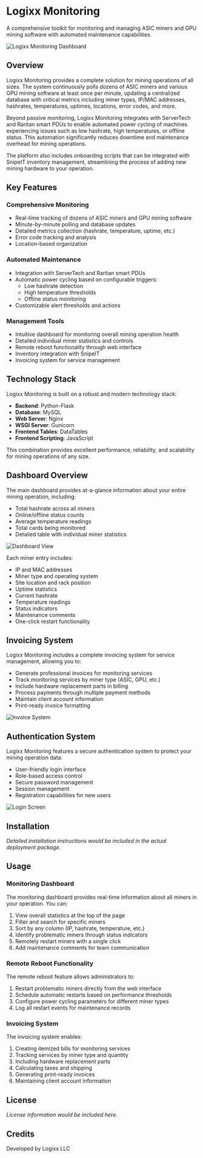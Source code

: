 # Logixx Monitoring

A comprehensive toolkit for monitoring and managing ASIC miners and GPU mining software with automated maintenance capabilities.

![Logixx Monitoring Dashboard](images/dashboard.png)

## Overview

Logixx Monitoring provides a complete solution for mining operations of all sizes. The system continuously polls dozens of ASIC miners and various GPU mining software at least once per minute, updating a centralized database with critical metrics including miner types, IP/MAC addresses, hashrates, temperatures, uptimes, locations, error codes, and more.

Beyond passive monitoring, Logixx Monitoring integrates with ServerTech and Raritan smart PDUs to enable automated power cycling of machines experiencing issues such as low hashrate, high temperatures, or offline status. This automation significantly reduces downtime and maintenance overhead for mining operations.

The platform also includes onboarding scripts that can be integrated with SnipeIT inventory management, streamlining the process of adding new mining hardware to your operation.

## Key Features

### Comprehensive Monitoring
- Real-time tracking of dozens of ASIC miners and GPU mining software
- Minute-by-minute polling and database updates
- Detailed metrics collection (hashrate, temperature, uptime, etc.)
- Error code tracking and analysis
- Location-based organization

### Automated Maintenance
- Integration with ServerTech and Raritan smart PDUs
- Automatic power cycling based on configurable triggers:
  - Low hashrate detection
  - High temperature thresholds
  - Offline status monitoring
- Customizable alert thresholds and actions

### Management Tools
- Intuitive dashboard for monitoring overall mining operation health
- Detailed individual miner statistics and controls
- Remote reboot functionality through web interface
- Inventory integration with SnipeIT
- Invoicing system for service management

## Technology Stack

Logixx Monitoring is built on a robust and modern technology stack:

- **Backend**: Python-Flask
- **Database**: MySQL
- **Web Server**: Nginx
- **WSGI Server**: Gunicorn
- **Frontend Tables**: DataTables
- **Frontend Scripting**: JavaScript

This combination provides excellent performance, reliability, and scalability for mining operations of any size.

## Dashboard Overview

The main dashboard provides at-a-glance information about your entire mining operation, including:

- Total hashrate across all miners
- Online/offline status counts
- Average temperature readings
- Total cards being monitored
- Detailed table with individual miner statistics

![Dashboard View](images/dashboard.png)

Each miner entry includes:
- IP and MAC addresses
- Miner type and operating system
- Site location and rack position
- Uptime statistics
- Current hashrate
- Temperature readings
- Status indicators
- Maintenance comments
- One-click restart functionality

## Invoicing System

Logixx Monitoring includes a complete invoicing system for service management, allowing you to:

- Generate professional invoices for monitoring services
- Track monitoring services by miner type (ASIC, GPU, etc.)
- Include hardware replacement parts in billing
- Process payments through multiple payment methods
- Maintain client account information
- Print-ready invoice formatting

![Invoice System](images/invoice.png)

## Authentication System

Logixx Monitoring features a secure authentication system to protect your mining operation data:

- User-friendly login interface
- Role-based access control
- Secure password management
- Session management
- Registration capabilities for new users

![Login Screen](images/login.png)

## Installation

*Detailed installation instructions would be included in the actual deployment package.*

## Usage

### Monitoring Dashboard

The monitoring dashboard provides real-time information about all miners in your operation. You can:

1. View overall statistics at the top of the page
2. Filter and search for specific miners
3. Sort by any column (IP, hashrate, temperature, etc.)
4. Identify problematic miners through status indicators
5. Remotely restart miners with a single click
6. Add maintenance comments for team communication

### Remote Reboot Functionality

The remote reboot feature allows administrators to:

1. Restart problematic miners directly from the web interface
2. Schedule automatic restarts based on performance thresholds
3. Configure power cycling parameters for different miner types
4. Log all restart events for maintenance records

### Invoicing System

The invoicing system enables:

1. Creating itemized bills for monitoring services
2. Tracking services by miner type and quantity
3. Including hardware replacement parts
4. Calculating taxes and shipping
5. Generating print-ready invoices
6. Maintaining client account information

## License

*License information would be included here.*

## Credits

Developed by Logixx LLC
